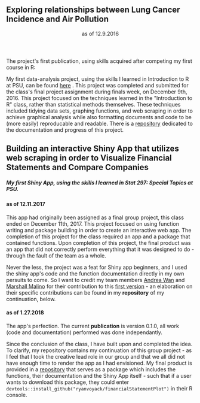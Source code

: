 ## Exploring relationships between Lung Cancer Incidence and Air Pollution

<Header>
    as of 12.9.2016
</header>


The project's first publication, using skills acquired after competing my first course in R: 


My first data-analysis project, using the skills I learned in Introduction to R at PSU, can be found [here](http://rpubs.com/ryanvoyack/305351) . This project was completed and submitted for the class's final project assignment during finals week, on December 9th, 2016. This project focused on the techniques learned in the "Introduction to R" class, rather than statistical methods themselves. These techniques included tidying data sets, graphing functions, and web scraping in order to achieve graphical analysis while also formatting documents and code to be (more easily) reproducable and readable. There is a [repository](https://github.com/ryanvoyack/Data-Analysis-Ryan-Voyack) dedicated to the documentation and progress of this project.


## Building an interactive Shiny App that utilizes web scraping in order to Visualize Financial Statements and Compare Companies 
##### My first Shiny App, using the skills I learned in **Stat 297: Special Topics** at PSU. 

####        as of 12.11.2017

This app had originally been assigned as a final group project, this class ended on December 11th, 2017. This project focused on using function writing and package building in order to create an interactive web app. The completion of this project for the class required an app and a package that contained functions. Upon completion of this project, the final product was an app that did not correctly perform everything that it was designed to do - through the fault of the team as a whole. 

Never the less, the project was a feat for Shiny app beginners, and I used the shiny app's code and the function documentation directly in my own persuits to come. So I want to credit my team members [Andrea Wan](https://github.com/andywwwww) and [Marshall Malino](https://github.com/spearman666) for their contribution to this [first version](https://github.com/andywwwww/group3_project) - an elaboration on their specific contributions can be found in my **repository** of my continuation, below. 

####        as of 1.27.2018

The app's perfection. The current **publication** is version 0.1.0, all work (code and documentation) performed was done independantly.

Since the conclusion of the class, I have built upon and completed the idea. To clarify, my repository contains my continuation of this group project - as I feel that I took the creative lead role in our group and that we all did not have enough time to render the app as I had envisioned. My final product is provided in a [repository](https://github.com/ryanvoyack/financialStatementPlot) that serves as a package which includes the functions, their documentation and the Shiny App itself - such that if a user wants to download this package, they could enter 
```devtools::install_github("ryanvoyack/financialStatementPlot")```
in their R console. 



